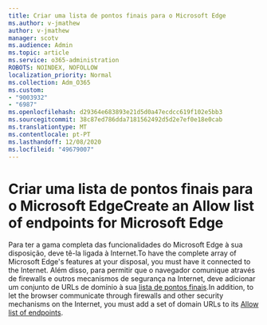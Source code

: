 ```yaml
---
title: Criar uma lista de pontos finais para o Microsoft Edge
ms.author: v-jmathew
author: v-jmathew
manager: scotv
ms.audience: Admin
ms.topic: article
ms.service: o365-administration
ROBOTS: NOINDEX, NOFOLLOW
localization_priority: Normal
ms.collection: Adm_O365
ms.custom:
- "9003932"
- "6987"
ms.openlocfilehash: d29364e683893e21d5d0a47ecdcc619f102e5bb3
ms.sourcegitcommit: 38c87ed786dda7181562492d5d2e7ef0e18e0cab
ms.translationtype: MT
ms.contentlocale: pt-PT
ms.lasthandoff: 12/08/2020
ms.locfileid: "49679007"
---
```

# <a name="create-an-allow-list-of-endpoints-for-microsoft-edge"></a><span data-ttu-id="f764b-102">Criar uma lista de pontos finais para o Microsoft Edge</span><span class="sxs-lookup"><span data-stu-id="f764b-102">Create an Allow list of endpoints for Microsoft Edge</span></span>

<span data-ttu-id="f764b-103">Para ter a gama completa das funcionalidades do Microsoft Edge à sua disposição, deve tê-la ligada à Internet.</span><span class="sxs-lookup"><span data-stu-id="f764b-103">To have the complete array of Microsoft Edge's features at your disposal, you must have it connected to the Internet.</span></span> <span data-ttu-id="f764b-104">Além disso, para permitir que o navegador comunique através de firewalls e outros mecanismos de segurança na Internet, deve adicionar um conjunto de URLs de domínio à sua [lista de pontos finais](https://go.microsoft.com/fwlink/?linkid=2135054).</span><span class="sxs-lookup"><span data-stu-id="f764b-104">In addition, to let the browser communicate through firewalls and other security mechanisms on the Internet, you must add a set of domain URLs to its [Allow list of endpoints](https://go.microsoft.com/fwlink/?linkid=2135054).</span></span>
